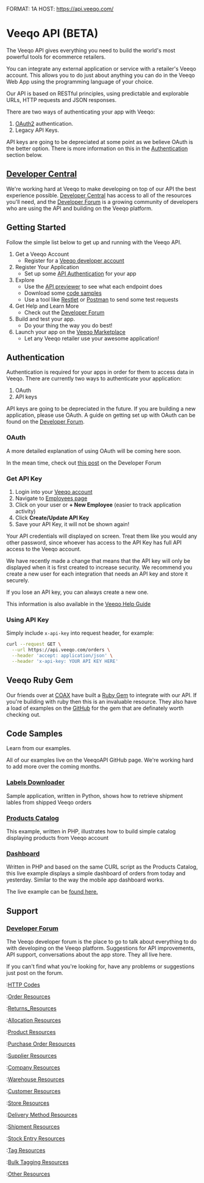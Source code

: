 FORMAT: 1A
HOST: https://api.veeqo.com/

# Veeqo API (BETA)

The Veeqo API gives everything you need to build the world's most powerful tools for ecommerce retailers.

You can integrate any external application or service with a retailer's Veeqo account. This allows you to do just about
anything you can do in the Veeqo Web App using the programming language of your choice.

Our API is based on RESTful principles, using predictable and explorable URLs, HTTP requests and JSON responses.

There are two ways of authenticating your app with Veeqo:

1. [OAuth2](https://oauth.net/2/) authentication.
2. Legacy API Keys.

API keys are going to be depreciated at some point as we believe OAuth is the better option. There is more information
on this in the [Authentication](/#introduction/authentication) section below.


## [Developer Central](https://developer.veeqo.com)

We're working hard at Veeqo to make developing on top of our API the best experience possible.
[Developer Central](https://developer.veeqo.com) has access to all of the resources you'll need, and the
[Developer Forum](https://developer-forum.veeqo.com) is a growing community of developers who are using the API and
building on the Veeqo platform.

## Getting Started

Follow the simple list below to get up and running with the Veeqo API.

1. Get a Veeqo Account
    * Register for a [Veeqo developer account](https://forms.gle/df3Dm41GPq3XekbZ7)
2. Register Your Application
    * Set up some [API Authentication](#introduction/authentication) for your app
3. Explore
    * Use the [API previewer](/#reference/orders) to see what each endpoint does
    * Download some [code samples](/#introduction/code-samples)
    * Use a tool like [Restlet](https://restlet.com/) or [Postman](https://www.getpostman.com/) to send some test requests
4. Get Help and Learn More
    * Check out the [Developer Forum](https://developer-forum.veeqo.com)
5. Build and test your app.
    * Do your thing the way you do best!
6. Launch your app on the [Veeqo Marketplace](https://marketplace.veeqo.com)
    * Let any Veeqo retailer use your awesome application!

## Authentication

Authentication is required for your apps in order for them to access data in Veeqo. There are currently two ways to authenticate your application:

1. OAuth
2. API keys

API keys are going to be depreciated in the future. If you are building a new application, please use OAuth. A guide on getting set up with OAuth can be found on the [Developer Forum](https://developer-forum.veeqo.com/t/veeqo-now-supports-oauth/95).

### OAuth

A more detailed explanation of using OAuth will be coming here soon.

In the mean time, check out [this post](https://developer-forum.veeqo.com/t/veeqo-now-supports-oauth/95) on the Developer Forum

### Get API Key

1. Login into your [Veeqo account](https://app.veeqo.com/login)
2. Navigate to [Employees page](https://app.veeqo.com/employees)
3. Click on your user or **+ New Employee** (easier to track application activity)
4. Click **Create/Update API Key**
5. Save your API Key, it will not be shown again!

Your API credentials will displayed on screen. Treat them like you would
any other password, since whoever has access to the API Key has full API access
to the Veeqo account.

We have recently made a change that means that the API key will only be displayed
when it is first created to increase security. We recommend you create a new user
for each integration that needs an API key and store it securely.

If you lose an API key, you can always create a new one.

This information is also available in the [Veeqo Help Guide](https://help.veeqo.com/hc/en-us/articles/115005403265-API-Key)

### Using API Key

Simply include `x-api-key` into request header, for example:

```bash
curl --request GET \
  --url https://api.veeqo.com/orders \
  --header 'accept: application/json' \
  --header 'x-api-key: YOUR API KEY HERE'
```
## Veeqo Ruby Gem
Our friends over at [COAX](https://coaxsoft.com/) have built a
[Ruby Gem](https://github.com/coaxsoft/veeqo_api_ruby)
to integrate with our API. If you're building with ruby then this
is an invaluable resource. They also have a load of examples on the
[GitHub](https://github.com/coaxsoft/veeqo_api_ruby/tree/master/examples)
for the gem that are definately worth checking out.

## Code Samples

Learn from our examples.

All of our examples live on the VeeqoAPI GitHub page. We're working hard to add
more over the coming months.

### [Labels Downloader](https://github.com/VeeqoAPI/shipment-label-downloader)

Sample application, written in Python, shows how to retrieve shipment lables
from shipped Veeqo orders

### [Products Catalog](https://github.com/VeeqoAPI/products-list)

This example, written in PHP, illustrates how to build simple catalog
displaying products from Veeqo account

### [Dashboard](https://github.com/VeeqoAPI/dashboard)

Written in PHP and based on the same CURL script as the Products Catalog,
this live example displays a simple dashboard of orders from today and yesterday.
Similar to the way the mobile app dashboard works.

The live example can be [found here.](https://veeqo-dashboard.herokuapp.com/)

## Support

### [Developer Forum](https://developer-forum.veeqo.com/)

The Veeqo developer forum is the place to go to talk about everything to do with developing on the Veeqo platform.
Suggestions for API improvements, API support, conversations about the app store. They all live here.

If you can't find what you're looking for, have any problems or suggestions just post on the forum.


:[HTTP Codes](resources/http_codes.md)

:[Order Resources](resources/orders.md)

:[Returns_Resources](resources/returns.md)

:[Allocation Resources](resources/allocations.md)

:[Product Resources](resources/products.md)

:[Purchase Order Resources](resources/purchase_orders.md)

:[Supplier Resources](resources/suppliers.md)

:[Company Resources](resources/company.md)

:[Warehouse Resources](resources/warehouses.md)

:[Customer Resources](resources/customers.md)

:[Store Resources](resources/stores.md)

:[Delivery Method Resources](resources/delivery_methods.md)

:[Shipment Resources](resources/shipments.md)

:[Stock Entry Resources](resources/stock_entries.md)

:[Tag Resources](resources/tags.md)

:[Bulk Tagging Resources](resources/bulk_tagging.md)

:[Other Resources](resources/other_files.md)


